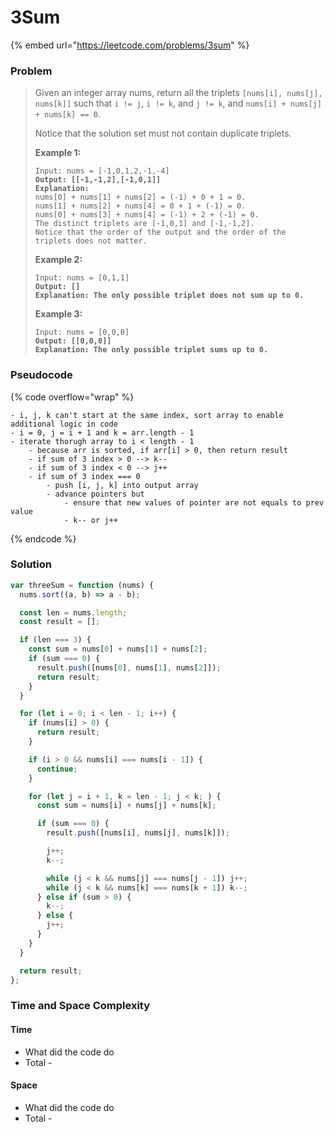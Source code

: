 # 3Sum

{% embed url="https://leetcode.com/problems/3sum" %}

### Problem

> Given an integer array nums, return all the triplets `[nums[i], nums[j], nums[k]]` such that `i != j`, `i != k`, and `j != k`, and `nums[i] + nums[j] + nums[k] == 0`.
>
> Notice that the solution set must not contain duplicate triplets.
>
> &#x20;
>
> **Example 1:**
>
> <pre><code>Input: nums = [-1,0,1,2,-1,-4]
> <strong>Output: [[-1,-1,2],[-1,0,1]]
> </strong><strong>Explanation:
> </strong>nums[0] + nums[1] + nums[2] = (-1) + 0 + 1 = 0.
> nums[1] + nums[2] + nums[4] = 0 + 1 + (-1) = 0.
> nums[0] + nums[3] + nums[4] = (-1) + 2 + (-1) = 0.
> The distinct triplets are [-1,0,1] and [-1,-1,2].
> Notice that the order of the output and the order of the triplets does not matter.</code></pre>
>
> **Example 2:**
>
> <pre><code>Input: nums = [0,1,1]
> <strong>Output: []
> </strong><strong>Explanation: The only possible triplet does not sum up to 0.</strong></code></pre>
>
> **Example 3:**
>
> <pre><code>Input: nums = [0,0,0]
> <strong>Output: [[0,0,0]]
> </strong><strong>Explanation: The only possible triplet sums up to 0.</strong></code></pre>

### Pseudocode

{% code overflow="wrap" %}
```
- i, j, k can't start at the same index, sort array to enable additional logic in code
- i = 0, j = i + 1 and k = arr.length - 1
- iterate thorugh array to i < length - 1
    - because arr is sorted, if arr[i] > 0, then return result
    - if sum of 3 index > 0 --> k--
    - if sum of 3 index < 0 --> j++
    - if sum of 3 index === 0
        - push [i, j, k] into output array
        - advance pointers but
            - ensure that new values of pointer are not equals to prev value
            - k-- or j++
```
{% endcode %}

### Solution

```javascript
var threeSum = function (nums) {
  nums.sort((a, b) => a - b);

  const len = nums.length;
  const result = [];

  if (len === 3) {
    const sum = nums[0] + nums[1] + nums[2];
    if (sum === 0) {
      result.push([nums[0], nums[1], nums[2]]);
      return result;
    }
  }

  for (let i = 0; i < len - 1; i++) {
    if (nums[i] > 0) {
      return result;
    }

    if (i > 0 && nums[i] === nums[i - 1]) {
      continue;
    }

    for (let j = i + 1, k = len - 1; j < k; ) {
      const sum = nums[i] + nums[j] + nums[k];

      if (sum === 0) {
        result.push([nums[i], nums[j], nums[k]]);

        j++;
        k--;

        while (j < k && nums[j] === nums[j - 1]) j++;
        while (j < k && nums[k] === nums[k + 1]) k--;
      } else if (sum > 0) {
        k--;
      } else {
        j++;
      }
    }
  }

  return result;
};

```

### Time and Space Complexity

#### Time

* What did the code do
* Total -

#### Space

* What did the code do
* Total -
